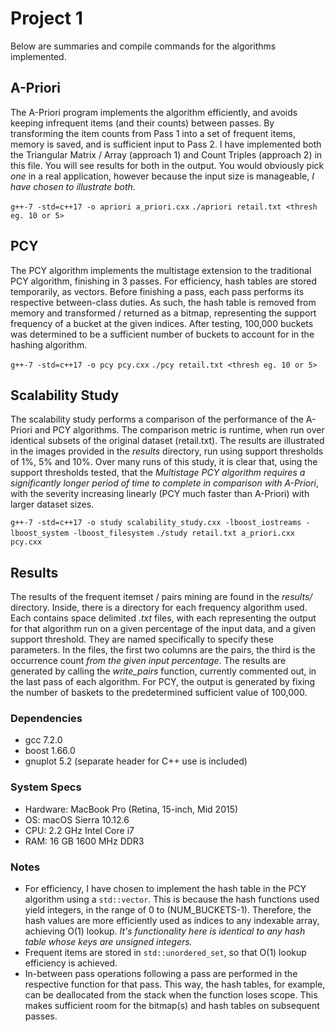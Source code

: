 
# Project 1

Below are summaries and compile commands for the algorithms implemented.

## A-Priori

The A-Priori program implements the algorithm efficiently, and avoids keeping infrequent items (and their counts)
between passes. By transforming the item counts from Pass 1 into a set of frequent items, memory is saved, and
is sufficient input to Pass 2. I have implemented both the Triangular Matrix / Array (approach 1) and Count Triples
(approach 2) in this file. You will see results for both in the output. You would obviously pick *one* in a real application,
however because the input size is manageable, *I have chosen to illustrate both*.

`g++-7 -std=c++17 -o apriori a_priori.cxx`
`./apriori retail.txt <thresh eg. 10 or 5>`

## PCY

The PCY algorithm implements the multistage extension to the traditional PCY algorithm, finishing in 3 passes. For
efficiency, hash tables are stored temporarily, as vectors. Before finishing a pass, each pass performs its respective
between-class duties. As such, the hash table is removed from memory and transformed / returned as a bitmap,
representing the support frequency of a bucket at the given indices. After testing, 100,000 buckets was determined to
be a sufficient number of buckets to account for in the hashing algorithm.

`g++-7 -std=c++17 -o pcy pcy.cxx`
`./pcy retail.txt <thresh eg. 10 or 5>`

## Scalability Study

The scalability study performs a comparison of the performance of the A-Priori and PCY algorithms. The comparison metric
is runtime, when run over identical subsets of the original dataset (retail.txt). The results are illustrated in the images provided
in the *results* directory, run using support thresholds of 1%, 5% and 10%. Over many runs of this study, it is clear that, using
the support thresholds tested, that the *Multistage PCY algorithm requires a significantly longer period of time to complete in
comparison with A-Priori*, with the severity increasing linearly (PCY much faster than A-Priori) with larger dataset sizes.

`g++-7 -std=c++17 -o study scalability_study.cxx -lboost_iostreams -lboost_system -lboost_filesystem`
`./study retail.txt a_priori.cxx pcy.cxx`

## Results

The results of the frequent itemset / pairs mining are found in the *results/* directory. Inside, there is a directory for each
frequency algorithm used. Each contains space delimited *.txt* files, with each representing the output for that algorithm
run on a given percentage of the input data, and a given support threshold. They are named specifically to specify these
parameters. In the files, the first two columns are the pairs, the third is the occurrence count *from the given input percentage*.
The results are generated by calling the *write_pairs* function, currently commented out, in the last pass of each
algorithm. For PCY, the output is generated by fixing the number of baskets to the predetermined sufficient value of 100,000.


### Dependencies

- gcc 7.2.0
- boost 1.66.0
- gnuplot 5.2 (separate header for C++ use is included)

### System Specs
- Hardware:  MacBook Pro (Retina, 15-inch, Mid 2015)
- OS:  macOS Sierra 10.12.6
- CPU:  2.2 GHz Intel Core i7
- RAM:  16 GB 1600 MHz DDR3

### Notes

- For efficiency, I have chosen to implement the hash table in the PCY algorithm using a `std::vector`. This is because the
hash functions used yield integers, in the range of 0 to (NUM_BUCKETS-1). Therefore, the hash values are more efficiently
used as indices to any indexable array, achieving O(1) lookup. *It's functionality here is identical to any hash table whose keys
are unsigned integers.*
- Frequent items are stored in `std::unordered_set`, so that O(1) lookup efficiency is achieved.
- In-between pass operations following a pass are performed in the respective function for that pass. This way, the hash tables,
for example, can be deallocated from the stack when the function loses scope. This makes sufficient room for the bitmap(s)
and hash tables on subsequent passes.

